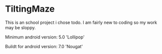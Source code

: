 # TiltingMaze

This is an school project i chose todo. I am fairly new to coding so my work may be sloppy.

Minimum android version: 5.0 'Lollipop'

Buildt for android version: 7.0 'Nougat'